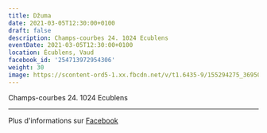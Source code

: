 ```yaml
---
title: Džuma
date: 2021-03-05T12:30:00+0100
draft: false
description: Champs-courbes 24. 1024 Ecublens
eventDate: 2021-03-05T12:30:00+0100
location: Écublens, Vaud
facebook_id: '254713972954306'
weight: 30
image: https://scontent-ord5-1.xx.fbcdn.net/v/t1.6435-9/155294275_3695079563921169_4909597834044538694_n.jpg?_nc_cat=101&ccb=1-7&_nc_sid=9e60e4&_nc_ohc=XCd3qhdL8sEQ7kNvwFeh5Rh&_nc_oc=AdlUqYNSnwJWQzQDGmanrIedRKwlmH7vXnCvWMHLDIiDQrEHFxSv9OBUAZQ8juroj80&_nc_zt=23&_nc_ht=scontent-ord5-1.xx&edm=ABTKTjYEAAAA&_nc_gid=EZZ3BRRprpZm4PSYX4bw4w&oh=00_Afa3rtRNDxoL66f9cUdjNH25gh7Tp8pkW1AXjSCuMVVutA&oe=68EDA4DB
---
```


Champs-courbes 24. 1024 Ecublens

---

Plus d'informations sur [Facebook](https://facebook.com/events/254713972954306)